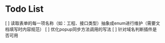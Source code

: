 # Todo List

[ ] 读取表单的每一项名称（如：工程、接口类型）抽象成enum进行维护（需要文档填写时内容规范）
[ ] 优化popup同步方法调用的写法
[ ] 针对域名判断插件是否可用
